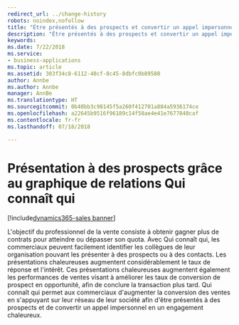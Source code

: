 ```yaml
---
redirect_url: ../change-history
robots: noindex,nofollow
title: "Être présentés à des prospects et convertir un appel impersonnel en un engagement chaleureux avec le graphique de relations Qui connaît qui"
description: "Être présentés à des prospects et convertir un appel impersonnel en un engagement chaleureux avec le graphique de relations Qui connaît qui"
keywords: 
ms.date: 7/22/2018
ms.service:
- business-applications
ms.topic: article
ms.assetid: 303f34c8-6112-40cf-8c45-8dbfc0b89580
author: Annbe
ms.author: Annbe
manager: AnnBe
ms.translationtype: HT
ms.sourcegitcommit: 0b40bb3c98145f5a260f412701a884a5936174ce
ms.openlocfilehash: a22645b9516f96189c14f58ae4e41e7677848caf
ms.contentlocale: fr-fr
ms.lasthandoff: 07/18/2018

---
```


# <a name="get-introduced-to-prospects-with-the-who-knows-whom-connection-graph"></a>Présentation à des prospects grâce au graphique de relations Qui connaît qui

[!include[dynamics365-sales banner](../includes/dynamics365-sales.md)]





L'objectif du professionnel de la vente consiste à obtenir gagner plus de contrats pour atteindre ou dépasser son quota.  Avec Qui connaît qui, les commerciaux peuvent facilement identifier les collègues de leur organisation pouvant les présenter à des prospects ou à des contacts.  Les présentations chaleureuses augmentent considérablement le taux de réponse et l'intérêt.  Ces présentations chaleureuses augmentent également les performances de ventes visant à améliorer les taux de conversion de prospect en opportunité, afin de conclure la transaction plus tard.  Qui connaît qui permet aux commerciaux d'augmenter la conversion des ventes en s'appuyant sur leur réseau de leur société afin d'être présentés à des prospects et de convertir un appel impersonnel en un engagement chaleureux.

